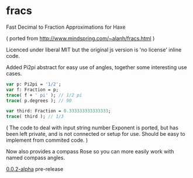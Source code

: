 # fracs
Fast Decimal to Fraction Approximations for Haxe

( ported from http://www.mindspring.com/~alanh/fracs.html )

Licenced under liberal MIT but the original js version is 'no license' inline code.
 
Added Pi2pi abstract for easy use of angles, together some interesting use cases.

```haxe
var p: Pi2pi = '1/2';
var f: Fraction = p;
trace( f + ' pi' ); // 1/2 pi
trace( p.degrees ); // 90
```

```haxe
var third: Fraction = 0.333333333333333;
trace( third ); // 1/3
```



( The code to deal with input string number Exponent is ported, but has been left private, and is not connected or setup for use.
Should be easy to implement from commited code. )

Now also provides a compass Rose so you can more easily work with named compass angles.

[0.0.2-alpha](https://github.com/nanjizal/fracs/releases/tag/0.0.2-alpha) pre-release
